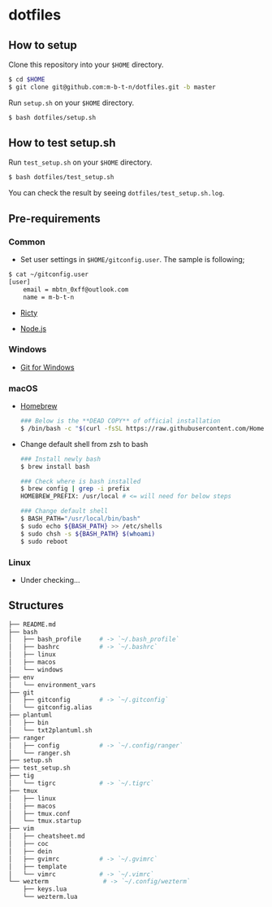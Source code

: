 # dotfiles

## How to setup

Clone this repository into your `$HOME` directory.

```sh
$ cd $HOME
$ git clone git@github.com:m-b-t-n/dotfiles.git -b master
```

Run `setup.sh` on your `$HOME` directory.

```sh
$ bash dotfiles/setup.sh
```

## How to test setup.sh

Run `test_setup.sh` on your `$HOME` directory.

```sh
$ bash dotfiles/test_setup.sh
```

You can check the result by seeing `dotfiles/test_setup.sh.log`.

## Pre-requirements

### Common

* Set user settings in `$HOME/gitconfig.user`. The sample is following;

```sh
$ cat ~/gitconfig.user
[user]
	email = mbtn_0xff@outlook.com
	name = m-b-t-n
```

* [Ricty](https://rictyfonts.github.io/)

* [Node.js](https://nodejs.org/en/)

### Windows

* [Git for Windows](https://git-scm.com/download/win)

### macOS

* [Homebrew](https://brew.sh/)
  ```sh
  ### Below is the **DEAD COPY** of official installation
  $ /bin/bash -c "$(curl -fsSL https://raw.githubusercontent.com/Homebrew/install/HEAD/install.sh)"
  ```

* Change default shell from zsh to bash
  ```sh
  ### Install newly bash
  $ brew install bash

  ### Check where is bash installed
  $ brew config | grep -i prefix
  HOMEBREW_PREFIX: /usr/local # <= will need for below steps

  ### Change default shell
  $ BASH_PATH="/usr/local/bin/bash"
  $ sudo echo ${BASH_PATH} >> /etc/shells
  $ sudo chsh -s ${BASH_PATH} $(whoami)
  $ sudo reboot
  ```

### Linux

* Under checking...

## Structures

```sh
├── README.md
├── bash
│   ├── bash_profile     # -> `~/.bash_profile`
│   ├── bashrc           # -> `~/.bashrc`
│   ├── linux
│   ├── macos
│   └── windows
├── env
│   └── environment_vars
├── git
│   ├── gitconfig        # -> `~/.gitconfig`
│   └── gitconfig.alias
├── plantuml
│   ├── bin
│   └── txt2plantuml.sh
├── ranger
│   ├── config           # -> `~/.config/ranger`
│   └── ranger.sh
├── setup.sh
├── test_setup.sh
├── tig
│   └── tigrc            # -> `~/.tigrc`
├── tmux
│   ├── linux
│   ├── macos
│   ├── tmux.conf
│   └── tmux.startup
├── vim
│   ├── cheatsheet.md
│   ├── coc
│   ├── dein
│   ├── gvimrc           # -> `~/.gvimrc`
│   ├── template
│   └── vimrc            # -> `~/.vimrc`
└── wezterm               # -> `~/.config/wezterm`
    ├── keys.lua
    └── wezterm.lua
```

